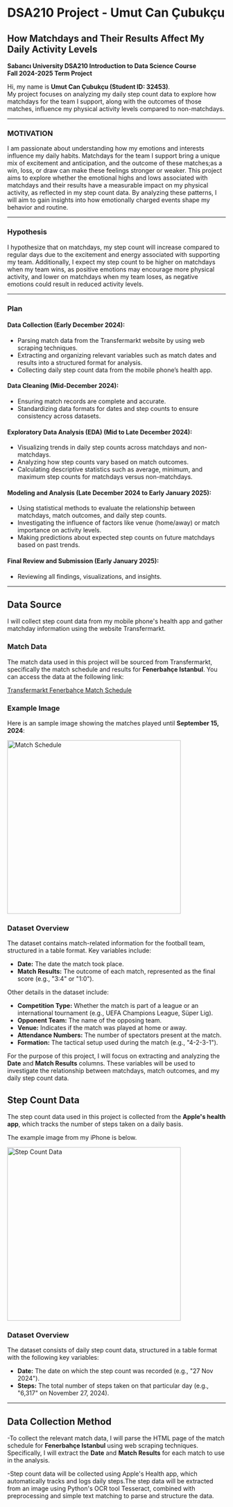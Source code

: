 # DSA210 Project - Umut Can Çubukçu  
## How Matchdays and Their Results Affect My Daily Activity Levels


**Sabancı University DSA210 Introduction to Data Science Course**  
**Fall 2024-2025 Term Project**  

Hi, my name is **Umut Can Çubukçu (Student ID: 32453)**.  
My project focuses on analyzing my daily step count data to explore how matchdays for the team I support, along with the outcomes of those matches, influence my physical activity levels compared to non-matchdays. 

---
  
### **MOTIVATION**  
I am passionate about understanding how my emotions and interests influence my daily habits. Matchdays for the team I support bring a unique mix of excitement and anticipation, and the outcome of these matches;as a win, loss, or draw can make these feelings stronger or weaker. This project aims to explore whether the emotional highs and lows associated with matchdays and their results have a measurable impact on my physical activity, as reflected in my step count data. By analyzing these patterns, I will aim to gain insights into how emotionally charged events shape my behavior and routine.    

---
### Hypothesis

I hypothesize that on matchdays, my step count will increase compared to regular days due to the excitement and energy associated with supporting my team. Additionally, I expect my step count to be higher on matchdays when my team wins, as positive emotions may encourage more physical activity, and lower on matchdays when my team loses, as negative emotions could result in reduced activity levels.

---

### **Plan**

#### **Data Collection (Early December 2024):**
- Parsing match data from the Transfermarkt website by using web scraping techniques.  
- Extracting and organizing relevant variables such as match dates and results into a structured format for analysis.  
- Collecting daily step count data from the mobile phone’s health app.  

#### **Data Cleaning (Mid-December 2024):**
- Ensuring match records are complete and accurate.  
- Standardizing data formats for dates and step counts to ensure consistency across datasets.  

#### **Exploratory Data Analysis (EDA) (Mid to Late December 2024):**
- Visualizing trends in daily step counts across matchdays and non-matchdays.  
- Analyzing how step counts vary based on match outcomes.  
- Calculating descriptive statistics such as average, minimum, and maximum step counts for matchdays versus non-matchdays.  

#### **Modeling and Analysis (Late December 2024 to Early January 2025):**
- Using statistical methods to evaluate the relationship between matchdays, match outcomes, and daily step counts.  
- Investigating the influence of factors like venue (home/away) or match importance on activity levels.  
- Making predictions about expected step counts on future matchdays based on past trends.  

#### **Final Review and Submission (Early January 2025):**
- Reviewing all findings, visualizations, and insights.   


---



## **Data Source**
I will collect step count data from my mobile phone's health app and gather matchday information using the website Transfermarkt. 
### **Match Data**

The match data used in this project will be sourced from Transfermarkt, specifically the match schedule and results for **Fenerbahçe Istanbul**. You can access the data at the following link:

[Transfermarkt Fenerbahçe Match Schedule](https://www.transfermarkt.com.tr/fenerbahce-istanbul/spielplandatum/verein/36)

### Example Image

Here is an sample image showing the matches played until **September 15, 2024**:

<img src="https://github.com/user-attachments/assets/ae74b7bd-3d9b-427c-9a18-84fb4173667e" alt="Match Schedule" width="400"/>

### Dataset Overview

The dataset contains match-related information for the football team, structured in a table format. Key variables include:

- **Date:** The date the match took place.  
- **Match Results:** The outcome of each match, represented as the final score (e.g., "3:4" or "1:0").  

Other details in the dataset include:  
- **Competition Type:** Whether the match is part of a league or an international tournament (e.g., UEFA Champions League, Süper Lig).  
- **Opponent Team:** The name of the opposing team.  
- **Venue:** Indicates if the match was played at home or away.  
- **Attendance Numbers:** The number of spectators present at the match.  
- **Formation:** The tactical setup used during the match (e.g., "4-2-3-1").  

For the purpose of this project, I will focus on extracting and analyzing the **Date** and **Match Results** columns. These variables will be used to investigate the relationship between matchdays, match outcomes, and my daily step count data.

## **Step Count Data**

The step count data used in this project is collected from the **Apple's health app**, which tracks the number of steps taken on a daily basis. 

The example image from my iPhone is below.

<img src="https://github.com/user-attachments/assets/e8600d9a-1f9e-4b75-a9c1-df27de619608" alt="Step Count Data" width="400"/>




### Dataset Overview

The dataset consists of daily step count data, structured in a table format with the following key variables:

- **Date:** The date on which the step count was recorded (e.g., "27 Nov 2024").  
- **Steps:** The total number of steps taken on that particular day (e.g., "6,317" on November 27, 2024).
  
---

## **Data Collection Method**

-To collect the relevant match data, I will parse the HTML page of the match schedule for **Fenerbahçe Istanbul** using web scraping techniques. Specifically, I will extract the **Date** and **Match Results** for each match to use in the analysis.

-Step count data will be collected using Apple's Health app, which automatically tracks and logs daily steps.The step data will be extracted from an image using Python's OCR tool Tesseract, combined with preprocessing and simple text matching to parse and structure the data.



